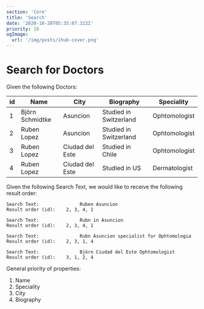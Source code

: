 ```yaml
---
section: 'Core'
title: 'Search'
date: '2020-10-28T05:35:07.322Z'
priority: 10
ogImage:
  url: '/img/posts/ihub-cover.png'
---
```


# Search for Doctors

Given the following Doctors:

| id  | Name            | City            | Biography              | Speciality    |
| --- | --------------- | --------------- | ---------------------- | ------------- |
| 1   | Björn Schmidtke | Asuncion        | Studied in Switzerland | Ophtomologist |
| 2   | Ruben Lopez     | Asuncion        | Studied in Switzerland | Ophtomologist |
| 3   | Ruben Lopez     | Ciudad del Este | Studied in Chile       | Ophtomologist |
| 4   | Ruben Lopez     | Ciudad del Este | Studied in US          | Dermatologist |

Given the following Search Text, we would like to receive the following result order:

```
Search Text:               Ruben Asuncion
Result order (id):    2, 3, 4, 1
```

```
Search Text:               Rubn in Asuncion
Result order (id):    2, 3, 4, 1
```

```
Search Text:               Rubn Asuncion specialist for Ophtomologia
Result order (id):    2, 3, 1, 4
```

```
Search Text:               Björn Ciudad del Este Ophtomologist
Result order (id):    3, 1, 2, 4
```

General priority of properties:

1. Name
2. Speciality
3. City
4. Biography
